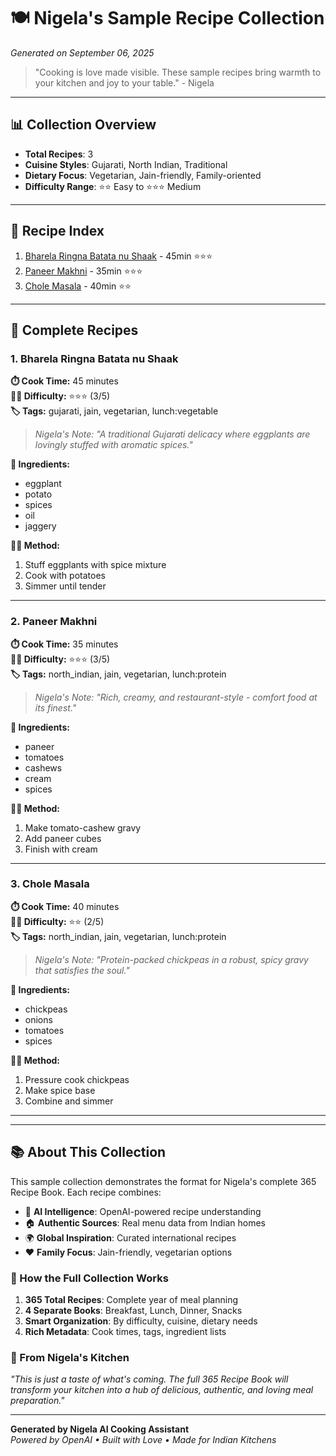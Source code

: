 # 🍽️ Nigela's Sample Recipe Collection
*Generated on September 06, 2025*

> "Cooking is love made visible. These sample recipes bring warmth to your kitchen and joy to your table." - Nigela

---

## 📊 Collection Overview
- **Total Recipes**: 3
- **Cuisine Styles**: Gujarati, North Indian, Traditional
- **Dietary Focus**: Vegetarian, Jain-friendly, Family-oriented
- **Difficulty Range**: ⭐⭐ Easy to ⭐⭐⭐ Medium

---

## 🍳 Recipe Index

 1. [Bharela Ringna Batata nu Shaak](#bharela-ringna-batata-nu-shaak) - 45min ⭐⭐⭐
 2. [Paneer Makhni](#paneer-makhni) - 35min ⭐⭐⭐
 3. [Chole Masala](#chole-masala) - 40min ⭐⭐


---

## 📖 Complete Recipes

### 1. Bharela Ringna Batata nu Shaak

**⏱️ Cook Time:** 45 minutes  
**👨‍🍳 Difficulty:** ⭐⭐⭐ (3/5)  
**🏷️ Tags:** gujarati, jain, vegetarian, lunch:vegetable  

> *Nigela's Note: "A traditional Gujarati delicacy where eggplants are lovingly stuffed with aromatic spices."*

**🥘 Ingredients:**
- eggplant
- potato
- spices
- oil
- jaggery

**👩‍🍳 Method:**
1. Stuff eggplants with spice mixture
2. Cook with potatoes
3. Simmer until tender

---

### 2. Paneer Makhni

**⏱️ Cook Time:** 35 minutes  
**👨‍🍳 Difficulty:** ⭐⭐⭐ (3/5)  
**🏷️ Tags:** north_indian, jain, vegetarian, lunch:protein  

> *Nigela's Note: "Rich, creamy, and restaurant-style - comfort food at its finest."*

**🥘 Ingredients:**
- paneer
- tomatoes
- cashews
- cream
- spices

**👩‍🍳 Method:**
1. Make tomato-cashew gravy
2. Add paneer cubes
3. Finish with cream

---

### 3. Chole Masala

**⏱️ Cook Time:** 40 minutes  
**👨‍🍳 Difficulty:** ⭐⭐ (2/5)  
**🏷️ Tags:** north_indian, jain, vegetarian, lunch:protein  

> *Nigela's Note: "Protein-packed chickpeas in a robust, spicy gravy that satisfies the soul."*

**🥘 Ingredients:**
- chickpeas
- onions
- tomatoes
- spices

**👩‍🍳 Method:**
1. Pressure cook chickpeas
2. Make spice base
3. Combine and simmer

---


---

## 📚 About This Collection

This sample collection demonstrates the format for Nigela's complete 365 Recipe Book. Each recipe combines:

- 🧠 **AI Intelligence**: OpenAI-powered recipe understanding
- 🏠 **Authentic Sources**: Real menu data from Indian homes  
- 🌍 **Global Inspiration**: Curated international recipes
- ❤️ **Family Focus**: Jain-friendly, vegetarian options

### 🔧 How the Full Collection Works

1. **365 Total Recipes**: Complete year of meal planning
2. **4 Separate Books**: Breakfast, Lunch, Dinner, Snacks
3. **Smart Organization**: By difficulty, cuisine, dietary needs
4. **Rich Metadata**: Cook times, tags, ingredient lists

### 💝 From Nigela's Kitchen

*"This is just a taste of what's coming. The full 365 Recipe Book will transform your kitchen into a hub of delicious, authentic, and loving meal preparation."*

---

**Generated by Nigela AI Cooking Assistant**  
*Powered by OpenAI • Built with Love • Made for Indian Kitchens*

